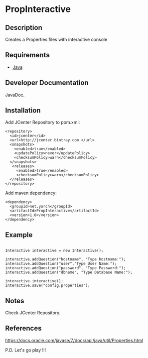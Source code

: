 # PropInteractive #

## Description ##
Creates a Properties files with interactive console

## Requirements ##
* [Java](https://www.java.com/es/download/)

## Developer Documentation ##
JavaDoc.

## Installation ##
Add JCenter Repository to pom.xml:

~~~
<repository>
  <id>jcenter</id>
  <url>http://jcenter.bintray.com </url>
  <snapshots>
    <enabled>true</enabled>
    <updatePolicy>never</updatePolicy>
    <checksumPolicy>warn</checksumPolicy>
  </snapshots>
   <releases>
     <enabled>true</enabled>
     <checksumPolicy>warn</checksumPolicy>
  </releases>
</repository>
~~~

Add maven dependency:

~~~
<dependency>
  <groupId>net.yorch</groupId>
  <artifactId>PropInteractive</artifactId>
  <version>1.0</version>
</dependency>
~~~

## Example ##
~~~

Interactive interactive = new Interactive();
        
interactive.addQuestion("hostname", "Type hostname:");
interactive.addQuestion("user","Type User Name:");
interactive.addQuestion("password", "Type Password:");
interactive.addQuestion("dbname", "Type Database Name:");

interactive.interactive();
interactive.save("config.properties");

~~~

## Notes ##
Check JCenter Repository.

## References ##
https://docs.oracle.com/javase/7/docs/api/java/util/Properties.html

P.D. Let's go play !!!







